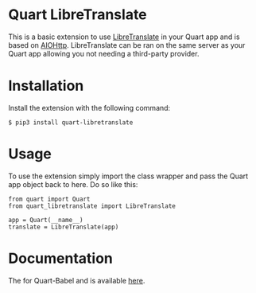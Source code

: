 # Quart LibreTranslate

This is a basic extension to use [LibreTranslate][] in your Quart app
and is based on [AIOHttp][]. LibreTranslate can be ran on the same server
as your Quart app allowing you not needing a third-party provider. 

# Installation 

Install the extension with the following command:

    $ pip3 install quart-libretranslate

# Usage

To use the extension simply import the class wrapper and pass the Quart app 
object back to here. Do so like this:

    from quart import Quart
    from quart_libretranslate import LibreTranslate

    app = Quart(__name__)
    translate = LibreTranslate(app)


# Documentation

The for Quart-Babel and is available [here][docs].

[LibreTranslate]: https://github.com/LibreTranslate/LibreTranslate
[AIOHttp]: https://docs.aiohttp.org/en/stable/
[docs]: https://quart-babel.readthedocs.io
